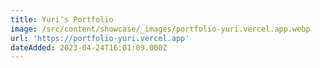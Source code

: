 ```yaml
---
title: Yuri's Portfolio
image: /src/content/showcase/_images/portfolio-yuri.vercel.app.webp
url: 'https://portfolio-yuri.vercel.app'
dateAdded: 2023-04-24T16:01:09.000Z
---
```


